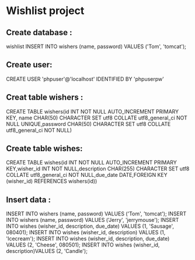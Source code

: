 # Wishlist project

## Create database :
wishlist
INSERT INTO wishers (name, password) VALUES ('Tom', 'tomcat');
## Create user:

CREATE USER 'phpuser'@'localhost' IDENTIFIED BY 'phpuserpw'

## Creat table wishers : 

CREATE TABLE wishers(id INT NOT NULL AUTO_INCREMENT PRIMARY KEY, name CHAR(50) CHARACTER SET utf8 COLLATE utf8_general_ci NOT NULL UNIQUE,password CHAR(50) CHARACTER SET utf8 COLLATE utf8_general_ci NOT NULL)

## Create table wishes:

CREATE TABLE wishes(id INT NOT NULL AUTO_INCREMENT PRIMARY KEY,wisher_id INT NOT NULL,description CHAR(255) CHARACTER SET utf8 COLLATE utf8_general_ci NOT NULL,due_date DATE,FOREIGN KEY (wisher_id) REFERENCES wishers(id))

## Insert data :

INSERT INTO wishers (name, password) VALUES ('Tom', 'tomcat');
INSERT INTO wishers (name, password) VALUES ('Jerry', 'jerrymouse');
INSERT INTO wishes (wisher_id, description, due_date) VALUES (1, 'Sausage', 080401);
INSERT INTO wishes (wisher_id, description) VALUES (1, 'Icecream');
INSERT INTO wishes (wisher_id, description, due_date) VALUES (2, 'Cheese', 080501);
INSERT INTO wishes (wisher_id, description)VALUES (2, 'Candle');